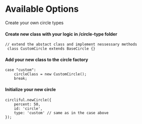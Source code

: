 Available Options
===================

Create your own circle types 

#### Create new class with your logic in /circle-type folder

    // extend the abstact class and implement nessessary methods
     class CustomCircle extends BaseCircle {}
 
#### Add your new class to the circle factory 

    case "custom":
        circleClass = new CustomCircle();
        break;

#### Initialize your new circle 
    
    circliful.newCircle({
        percent: 50,
        id: 'circle',
        type: 'custom' // same as in the case above
    });
